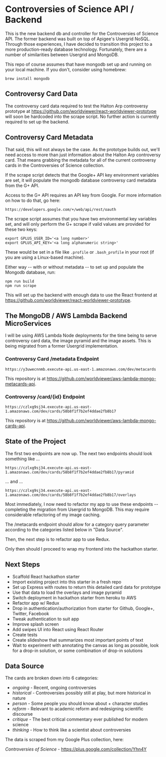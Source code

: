 # Controversies of Science API / Backend

This is the new backend db and controller for the Controversies of Science API.  The former backend was built on top of Apigee's Usergrid NoSQL.  Through those experiences, I have decided to transition this project to a more production-ready database technology.  Fortunately, there are a number of similarities between Usergrid and MongoDB.

This repo of course assumes that have mongodb set up and running on your local machine.  If you don't, consider using homebrew:

    brew install mongodb

## Controversy Card Data

The controversy card data required to test the Halton Arp controversy prototype at https://github.com/worldviewer/react-worldviewer-prototype will soon be hardcoded into the scrape script.  No further action is currently required to set up the backend.

## Controversy Card Metadata

That said, this will not always be the case.  As the prototype builds out, we'll need access to more than just information about the Halton Arp controversy card.  That means grabbing the metadata for all of the current controversy cards in the Controversies of Science collection.

If the scrape script detects that the Google+ API key environment variables are set, it will populate the mongodb database controversy card metadata from the G+ API.

Access to the G+ API requires an API key from Google.  For more information on how to do that, go here:

    https://developers.google.com/+/web/api/rest/oauth

The scrape script assumes that you have two environmental key variables set, and will only perform the G+ scrape if valid values are provided for these two keys:

    export GPLUS_USER_ID='<a long number>'
    export GPLUS_API_KEY='<a long alphanumeric string>'

These would be set in a file like `.profile` or `.bash_profile` in your root (if you are using a Linux-based machine).

Either way -- with or without metadata -- to set up and populate the Mongodb database, run:

    npm run build
    npm run scrape

This will set up the backend with enough data to use the React frontend at https://github.com/worldviewer/react-worldviewer-prototype.

## The MongoDB / AWS Lambda Backend MicroServices

I will be using AWS Lambda Node deployments for the time being to serve controversy card data, the image pyramid and the image assets.  This is being migrated from a former Usergrid implementation.

### Controversy Card /metadata Endpoint

    https://y3uwecnnmb.execute-api.us-east-1.amazonaws.com/dev/metacards

This repository is at https://github.com/worldviewer/aws-lambda-mongo-metacards-api.

### Controversy /card/{id} Endpoint

    https://czlxg9sj34.execute-api.us-east-1.amazonaws.com/dev/cards/58b8f1f7b2ef4ddae2fb8b17

This repository is at https://github.com/worldviewer/aws-lambda-mongo-cards-api.

## State of the Project

The first two endpoints are now up.  The next two endpoints should look something like ...

    https://czlxg9sj34.execute-api.us-east-1.amazonaws.com/dev/cards/58b8f1f7b2ef4ddae2fb8b17/pyramid

... and ...

    https://czlxg9sj34.execute-api.us-east-1.amazonaws.com/dev/cards/58b8f1f7b2ef4ddae2fb8b17/overlays

Most immediately, I now need to refactor my app to use these endpoints -- completing the migration from Usergrid to MongoDB.  This may require considerable refactoring of my image caching.

The /metacards endpoint should allow for a category query parameter according to the categories listed below in "Data Source".

Then, the next step is to refactor app to use Redux.

Only then should I proceed to wrap my frontend into the hackathon starter.

## Next Steps

- Scaffold React hackathon starter
- Import existing project into this starter in a fresh repo
- Set up Express with routes to return this detailed card data for prototype
- Use that data to load the overlays and image pyramid
- Switch deployment in hackathon starter from heroku to AWS
- Refactor app w/ Redux
- Drop in authentication/authorization from starter for Github, Google+, Twitter, Facebook
- Tweak authentication to suit app
- Improve splash screen
- Add swipes UI into React using React Router
- Create tests
- Create slideshow that summarizes most important points of text
- Wait to experiment with annotating the canvas as long as possible, look for a drop-in solution, or some combination of drop-in solutions

## Data Source

The cards are broken down into 6 categories:

- *ongoing* - Recent, ongoing controversies
- *historical* - Controversies possibly still at play, but more historical in nature
- *person* - Some people you should know about + character studies
- *reform* - Relevant to academic reform and redesigning scientific discourse
- *critique* - The best critical commentary ever published for modern science
- *thinking* - How to think like a scientist about controversies

The data is scraped from my Google Plus collection, here:

*Controversies of Science* - https://plus.google.com/collection/Yhn4Y

